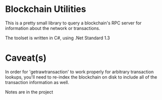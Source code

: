 # Blockchain Utilities

This is a pretty small library to query a blockchain's RPC server for information about the network or transactions.

The toolset is written in C#, using .Net Standard 1.3

# Caveat(s)

In order for 'getrawtransaction' to work properly for arbitrary transaction lookups, you'll need to re-index the blockchain on disk to include all of the transaction information as well. 

Notes are in the project
